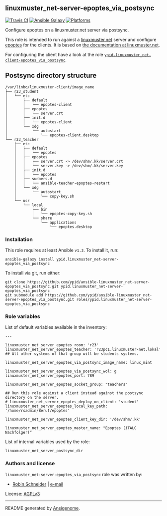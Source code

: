 ## linuxmuster_net-server-epoptes_via_postsync

[![Travis CI](http://img.shields.io/travis/ypid/ansible-linuxmuster_net-server-epoptes_via_postsync.svg?style=flat)](http://travis-ci.org/ypid/ansible-linuxmuster_net-server-epoptes_via_postsync)
[![Ansible Galaxy](http://img.shields.io/badge/galaxy-ypid.linuxmuster_net–server–epoptes_via_postsync-660198.svg?style=flat)](https://galaxy.ansible.com/list#/roles/4113)
[![Platforms](http://img.shields.io/badge/platforms-debian%20/%20ubuntu-lightgrey.svg?style=flat)](#)


Configure epoptes on a linuxmuster.net server via postsync.

This role is intended to run against a [linuxmuster.net](https://linuxmuster.net) server and configure [epoptes](http://www.epoptes.org/) for the clients.
It is based on [the documentation at linuxmuster.net](http://www.linuxmuster.net/wiki/anwenderwiki:linuxclient:epoptes).

For configuring the client have a look at the role [`ypid.linuxmuster_net-client-epoptes_via_postsync`](https://galaxy.ansible.com/list#/roles/4114).


## Postsync directory structure

    /var/linbo/linuxmuster-client/image_name
    ├── r23_student
    │   └── etc
    │       ├── default
    │       │   └── epoptes-client
    │       ├── epoptes
    │       │   └── server.crt
    │       ├── init.d
    │       │   └── epoptes-client
    │       └── xdg
    │           └── autostart
    │               └── epoptes-client.desktop
    └── r23_teacher
        ├── etc
        │   ├── default
        │   │   └── epoptes
        │   ├── epoptes
        │   │   ├── server.crt -> /dev/shm/.kk/server.crt
        │   │   └── server.key -> /dev/shm/.kk/server.key
        │   ├── init.d
        │   │   └── epoptes
        │   ├── sudoers.d
        │   │   └── ansible-teacher-epoptes-restart
        │   └── xdg
        │       └── autostart
        │           └── copy-key.sh
        └── usr
            └── local
                ├── bin
                │   └── epoptes-copy-key.sh
                └── share
                    └── applications
                        └── epoptes.desktop

### Installation

This role requires at least Ansible `v1.3`. To install it, run:

    ansible-galaxy install ypid.linuxmuster_net-server-epoptes_via_postsync

To install via git, run either:

    git clone https://github.com/ypid/ansible-linuxmuster_net-server-epoptes_via_postsync.git ypid.linuxmuster_net-server-epoptes_via_postsync
    git submodule add https://github.com/ypid/ansible-linuxmuster_net-server-epoptes_via_postsync.git roles/ypid.linuxmuster_net-server-epoptes_via_postsync




### Role variables

List of default variables available in the inventory:

    ---
    
    linuxmuster_net_server_epoptes_room: 'r23'
    linuxmuster_net_server_epoptes_teacher: 'r23pc1.linuxmuster-net.lokal'
    ## All other systems of that group will be students systems.
    
    linuxmuster_net_server_epoptes_via_postsync_image_name: linux_mint
    
    linuxmuster_net_server_epoptes_via_postsync_wol: g
    linuxmuster_net_server_epoptes_port: 789
    
    linuxmuster_net_server_epoptes_socket_group: "teachers"
    
    ## Run this role against a client instead against the postsync directory on the server.
    # linuxmuster_net_server_epoptes_deploy_on_client: 'student'
    linuxmuster_net_server_epoptes_local_key_path: '/home/rsadmin/Beruf/epoptes'
    
    linuxmuster_net_server_epoptes_client_key_dir: '/dev/shm/.kk'
    
    linuxmuster_net_server_epoptes_master_name: "Epoptes (iTALC Nachfolger)"

List of internal variables used by the role:

    linuxmuster_net_server_postsync_dir


### Authors and license

`linuxmuster_net-server-epoptes_via_postsync` role was written by:

- [Robin Schneider](https://github.com/ypid) | [e-mail](mailto:ypid@riseup.net)

License: [AGPLv3](https://tldrlegal.com/license/gnu-affero-general-public-license-v3-%28agpl-3.0%29)

***

README generated by [Ansigenome](https://github.com/nickjj/ansigenome/).
